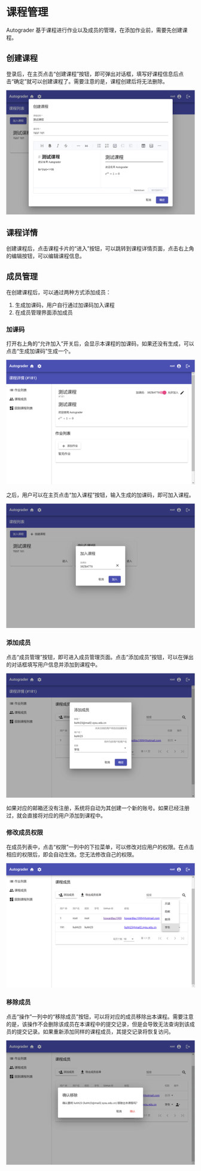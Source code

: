 # 课程管理

Autograder 基于课程进行作业以及成员的管理，在添加作业前，需要先创建课程。

## 创建课程

登录后，在主页点击“创建课程”按钮，即可弹出对话框，填写好课程信息后点击“确定”就可以创建课程了。需要注意的是，课程创建后将无法删除。

![create-course](../images/create-course.png)

## 课程详情

创建课程后，点击课程卡片的“进入”按钮，可以跳转到课程详情页面，点击右上角的编辑按钮，可以编辑课程信息。

## 成员管理

在创建课程后，可以通过两种方式添加成员：

1. 生成加课码，用户自行通过加课码加入课程
2. 在成员管理界面添加成员

### 加课码

打开右上角的“允许加入”开关后，会显示本课程的加课码，如果还没有生成，可以点击“生成加课码”生成一个。

![](../images/course-page.png)

之后，用户可以在主页点击“加入课程”按钮，输入生成的加课码，即可加入课程。

![join-course](../images/join-course.png)

### 添加成员

点击“成员管理”按钮，即可进入成员管理页面。点击“添加成员”按钮，可以在弹出的对话框填写用户信息并添加到课程中。

![](../images/add-member.png)

如果对应的邮箱还没有注册，系统将自动为其创建一个新的账号。如果已经注册过，就会直接将对应的用户添加到课程中。

### 修改成员权限

在成员列表中，点击“权限”一列中的下拉菜单，可以修改对应用户的权限。在点击相应的权限后，即会自动生效。您无法修改自己的权限。

![](../images/role-select.png)

### 移除成员

点击“操作”一列中的“移除成员”按钮，可以将对应的成员移除出本课程。需要注意的是，该操作不会删除该成员在本课程中的提交记录，但是会导致无法查询到该成员的提交记录。如果重新添加同样的课程成员，其提交记录将恢复访问。

![](../images/remove-member.png)